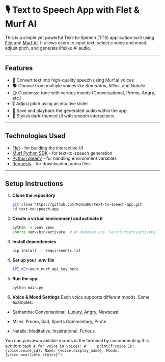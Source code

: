 # 🎙️ Text to Speech App with Flet & Murf AI

This is a simple yet powerful Text-to-Speech (TTS) application built using [Flet](https://flet.dev/) and [Murf AI](https://murf.ai/). It allows users to input text, select a voice and mood, adjust pitch, and generate lifelike AI audio.


---

## Features

- 🎤 Convert text into high-quality speech using Murf.ai voices
- 🗣️ Choose from multiple voices like *Samantha*, *Miles*, and *Natalie*
- 😃 Customize tone with various moods (Conversational, Promo, Angry, etc.)
- 🎚️ Adjust pitch using an intuitive slider
- 💾 Save and playback the generated audio within the app
- 🖤 Stylish dark-themed UI with smooth interactions

---

## Technologies Used

- [Flet](https://flet.dev/) - for building the interactive UI
- [Murf Python SDK](https://pypi.org/project/murf/) - for text-to-speech generation
- [Python dotenv](https://pypi.org/project/python-dotenv/) - for handling environment variables
- [Requests](https://pypi.org/project/requests/) - for downloading audio files

---

## Setup Instructions

1. **Clone the repository**

   ```bash
   git clone https://github.com/NomsaNG/text-to-speech-app.git
   cd text-to-speech-app
    ```

2. **Create a virtual environment and activate it**
    ```bash
    python -m venv venv
    source venv/bin/activate  # On Windows use `venv\Scripts\activate`
    ```

3. **Install dependencies**
    ```bash
    pip install -r requirements.txt
    ```

4. **Set up your .env file**
    ```bash
    API_KEY=your_murf_api_key_here
    ```

5. **Run the app**
    ```bash
    python main.py
    ```

6. **Voice & Mood Settings**
Each voice supports different moods. Some examples:

- Samantha: Conversational, Luxury, Angry, Newscast

- Miles: Promo, Sad, Sports Commentary, Pirate

- Natalie: Meditative, Inspirational, Furious

You can preview available moods in the terminal by uncommenting this section:
    ```bash
    # for voice in voices:
    #     print(f"Voice ID: {voice.voice_id}, Name: {voice.display_name}, Moods: {voice.available_styles}")
    ```





